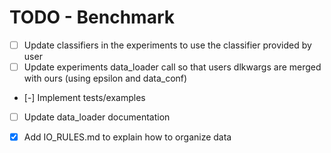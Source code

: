 
# TODO - Benchmark

- [ ] Update classifiers in the experiments to use the classifier provided by user
- [ ] Update experiments data_loader call so that users dlkwargs are merged with ours (using epsilon and data_conf)
- [-] Implement tests/examples
- [ ] Update data_loader documentation
- [X] Add IO_RULES.md to explain how to organize data

